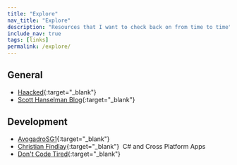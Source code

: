 ```yaml
---
title: "Explore"
nav_title: "Explore"
description: "Resources that I want to check back on from time to time"
include_nav: true
tags: [links]
permalink: /explore/
---
```


## General

*   [Haacked](https://haacked.com/){:target="_blank"}
*   [Scott Hanselman Blog](https://www.hanselman.com/blog/){:target="_blank"}

## Development
*   [AvogadroSG1](https://dev.to/avogadrosg1){:target="_blank"}
*   [Christian Findlay](https://christianfindlay.com/){:target="_blank"}  C# and Cross Platform Apps
*   [Don't Code Tired](http://dontcodetired.com/blog/){:target="_blank"}